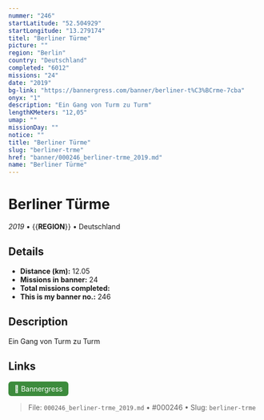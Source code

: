 ```yaml
---
nummer: "246"
startLatitude: "52.504929"
startLongitude: "13.279174"
titel: "Berliner Türme"
picture: ""
region: "Berlin"
country: "Deutschland"
completed: "6012"
missions: "24"
date: "2019"
bg-link: "https://bannergress.com/banner/berliner-t%C3%BCrme-7cba"
onyx: "1"
description: "Ein Gang von Turm zu Turm"
lengthKMeters: "12,05"
umap: ""
missionDay: ""
notice: ""
title: "Berliner Türme"
slug: "berliner-trme"
href: "banner/000246_berliner-trme_2019.md"
name: "Berliner Türme"
---
```

# Berliner Türme

*2019* • {{__REGION__}} • Deutschland





## Details
- **Distance (km):** 12.05
- **Missions in banner:** 24
- **Total missions completed:** 
- **This is my banner no.:** 246



## Description
Ein Gang von Turm zu Turm



## Links
<a href="https://bannergress.com/banner/berliner-t%C3%BCrme-7cba" target="_blank" style="display:inline-block;margin-right:8px;padding:6px 12px;background:#3c8b3c;color:#fff;text-decoration:none;border-radius:6px;">🔗 Bannergress</a>



> File: `000246_berliner-trme_2019.md` • #000246 • Slug: `berliner-trme`
